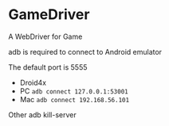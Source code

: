 # GameDriver
A WebDriver for Game

adb is required to connect to Android emulator

The default port is 5555

* Droid4x
 * PC `adb connect 127.0.0.1:53001`
 * Mac `adb connect 192.168.56.101`

Other adb kill-server
